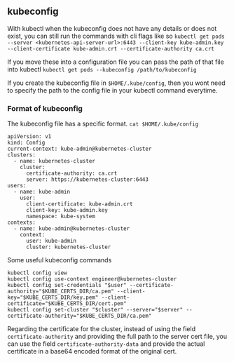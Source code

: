 ## kubeconfig

With kubectl when the kubeconfig does not have any details or does not exist, you can still run the commands with cli flags like so
`kubectl get pods --server <kubernetes-api-server-url>:6443 --client-key kube-admin.key --client-certificate kube-admin.crt --certificate-authority ca.crt`

If you move these into a configuration file you can pass the path of that file into kubectl
`kubectl get pods --kubeconfig /path/to/kubeconfig`

If you create the kubeconfig file in `$HOME/.kube/config`, then you wont need to specify the path to the config file in your kubectl command everytime.

### Format of kubeconfig
The kubeconfig file has a specific format.
`cat $HOME/.kube/config`
```
apiVersion: v1
kind: Config
current-context: kube-admin@kubernetes-cluster
clusters:
  - name: kubernetes-cluster
    cluster:
      certificate-authority: ca.crt
      server: https://kubernetes-cluster:6443
users:
  - name: kube-admin
    user:
      client-certificate: kube-admin.crt
      client-key: kube-admin.key
      namespace: kube-system
contexts:
  - name: kube-admin@kubernetes-cluster
    context:
      user: kube-admin
      cluster: kubernetes-cluster
```

Some useful kubeconfig commands
```
kubectl config view
kubectl config use-context engineer@kubernetes-cluster
kubectl config set-credentials "$user" --certificate-authority="$KUBE_CERTS_DIR/ca.pem" --client-key="$KUBE_CERTS_DIR/key.pem" --client-certificate="$KUBE_CERTS_DIR/cert.pem"
kubectl config set-cluster "$cluster" --server="$server" --certificate-authority="$KUBE_CERTS_DIR/ca.pem"
```

Regarding the certificate for the cluster, instead of using the field `certificate-authority` and providing
the full path to the server cert file, you can use the field `certificate-authority-data` and provide the actual certificate in a base64 encoded format of the original cert.
